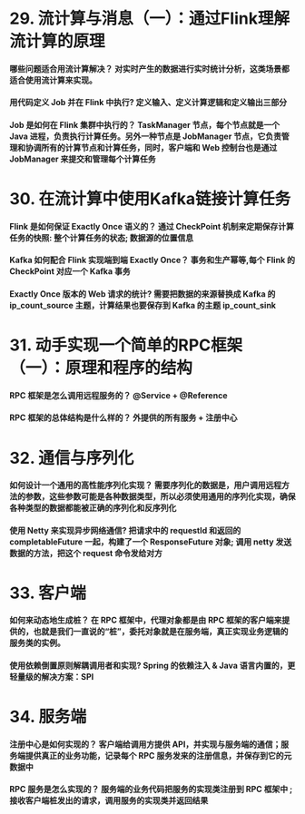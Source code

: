 # #########################################################
# 

# #########################################################

# 29. 流计算与消息（一）：通过Flink理解流计算的原理
#### 哪些问题适合用流计算解决？ 对实时产生的数据进行实时统计分析，这类场景都适合使用流计算来实现。
#### 用代码定义 Job 并在 Flink 中执行? 定义输入、定义计算逻辑和定义输出三部分
#### Job 是如何在 Flink 集群中执行的？ TaskManager 节点，每个节点就是一个 Java 进程，负责执行计算任务。另外一种节点是 JobManager 节点，它负责管理和协调所有的计算节点和计算任务，同时，客户端和 Web 控制台也是通过 JobManager 来提交和管理每个计算任务

# 30. 在流计算中使用Kafka链接计算任务
#### Flink 是如何保证 Exactly Once 语义的？ 通过 CheckPoint 机制来定期保存计算任务的快照: 整个计算任务的状态; 数据源的位置信息
#### Kafka 如何配合 Flink 实现端到端 Exactly Once？ 事务和生产幂等,每个 Flink 的 CheckPoint 对应一个 Kafka 事务
#### Exactly Once 版本的 Web 请求的统计?  需要把数据的来源替换成 Kafka 的 ip_count_source 主题，计算结果也要保存到 Kafka 的主题 ip_count_sink


# ##########################################################
# 31. 动手实现一个简单的RPC框架（一）：原理和程序的结构
#### RPC 框架是怎么调用远程服务的？ @Service + @Reference 
#### RPC 框架的总体结构是什么样的？ 外提供的所有服务 + 注册中心

# 32. 通信与序列化
#### 如何设计一个通用的高性能序列化实现？ 需要序列化的数据是，用户调用远程方法的参数，这些参数可能是各种数据类型，所以必须使用通用的序列化实现，确保各种类型的数据都能被正确的序列化和反序列化
#### 使用 Netty 来实现异步网络通信? 把请求中的 requestId 和返回的 completableFuture 一起，构建了一个 ResponseFuture 对象; 调用 netty 发送数据的方法，把这个 request 命令发给对方

# 33. 客户端
#### 如何来动态地生成桩？ 在 RPC 框架中，代理对象都是由 RPC 框架的客户端来提供的，也就是我们一直说的“桩”，委托对象就是在服务端，真正实现业务逻辑的服务类的实例。
#### 使用依赖倒置原则解耦调用者和实现? Spring 的依赖注入 & Java 语言内置的，更轻量级的解决方案：SPI

# 34. 服务端
#### 注册中心是如何实现的？ 客户端给调用方提供 API，并实现与服务端的通信；服务端提供真正的业务功能，记录每个 RPC 服务发来的注册信息，并保存到它的元数据中
#### RPC 服务是怎么实现的？ 服务端的业务代码把服务的实现类注册到 RPC 框架中 ;接收客户端桩发出的请求，调用服务的实现类并返回结果
